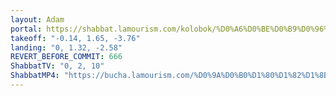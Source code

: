 ```yaml
---
layout: Adam
portal: https://shabbat.lamourism.com/kolobok/%D0%A6%D0%BE%D0%B9%D0%96%D0%AB%D0%92/%D0%9F%D1%83%D1%82%D0%B8%D0%BD%D0%92%D0%9E%D0%A0/scene.gltf
takeoff: "-0.14, 1.65, -3.76"
landing: "0, 1.32, -2.58"
REVERT_BEFORE_COMMIT: 666
ShabbatTV: "0, 2, 10"
ShabbatMP4: "https://bucha.lamourism.com/%D0%9A%D0%B0%D1%80%D1%82%D1%8B-%D0%B4%D0%B5%D0%BD%D1%8C%D0%B3%D0%B8-%D0%B4%D0%B2%D0%B0--%D1%81%D1%82%D0%B2%D0%BE%D0%BB%D0%B0.mp4"
---
```

